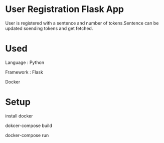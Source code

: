 # User Registration Flask App 

User is registered with a sentence and number of tokens.Sentence can be updated soending tokens and get fetched.

# Used

Language : Python

Framework : Flask

Docker

# Setup

install docker

dokcer-compose build 

docker-compose run

